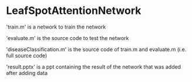# LeafSpotAttentionNetwork


'train.m' is a network to train the network

'evaluate.m' is the source code to test the network

'diseaseClassification.m' is the source code of train.m and evaluate.m (i.e. full source code)

'result.pptx' is a ppt containing the result of the network that was added after adding data
